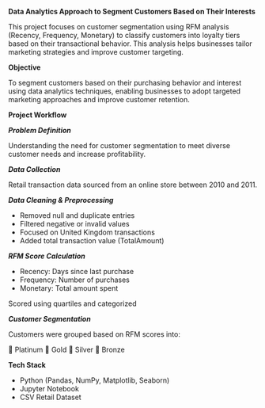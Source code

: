 ****Data Analytics Approach to Segment Customers Based on Their Interests****

This project focuses on customer segmentation using RFM analysis (Recency, Frequency, Monetary) to classify customers into loyalty tiers based on their transactional behavior. This analysis helps businesses tailor marketing strategies and improve customer targeting.

**Objective**

To segment customers based on their purchasing behavior and interest using data analytics techniques, enabling businesses to adopt targeted marketing approaches and improve customer retention.

**Project Workflow**

**_Problem Definition_**

Understanding the need for customer segmentation to meet diverse customer needs and increase profitability.

**_Data Collection_**

Retail transaction data sourced from an online store between 2010 and 2011.

**_Data Cleaning & Preprocessing_**

- Removed null and duplicate entries
- Filtered negative or invalid values
- Focused on United Kingdom transactions
- Added total transaction value (TotalAmount)

**_RFM Score Calculation_**

- Recency: Days since last purchase
- Frequency: Number of purchases
- Monetary: Total amount spent

Scored using quartiles and categorized

**_Customer Segmentation_**

Customers were grouped based on RFM scores into:

📀 Platinum
🥇 Gold
🥈 Silver
🥉 Bronze

**Tech Stack**

- Python (Pandas, NumPy, Matplotlib, Seaborn)
- Jupyter Notebook
- CSV Retail Dataset
